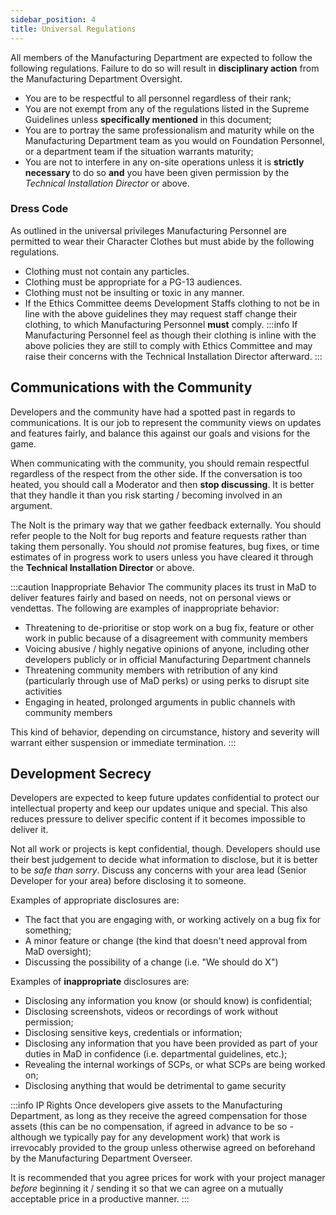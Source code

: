```yaml
---
sidebar_position: 4
title: Universal Regulations
---
```


All members of the Manufacturing Department are expected to follow the following regulations. Failure to do so will result in **disciplinary action** from the Manufacturing Department Oversight.

- You are to be respectful to all personnel regardless of their rank;
- You are not exempt from any of the regulations listed in the Supreme Guidelines unless **specifically mentioned** in this document;
- You are to portray the same professionalism and maturity while on the Manufacturing Department team as you would on Foundation Personnel, or a department team if the situation warrants maturity;
- You are not to interfere in any on-site operations unless it is **strictly necessary** to do so **and** you have been given permission by the *Technical Installation Director* or above.

### Dress Code
As outlined in the universal privileges Manufacturing Personnel are permitted to wear their Character Clothes but must abide by the following regulations.
- Clothing must not contain any particles.
- Clothing must be appropriate for a PG-13 audiences.
- Clothing must not be insulting or toxic in any manner.
- If the Ethics Committee deems Development Staffs clothing to not be in line with the above guidelines they may request staff change their clothing, to which Manufacturing Personnel **must** comply.
:::info
If Manufacturing Personnel feel as though their clothing is inline with the above policies they are still to comply with Ethics Committee and may raise their concerns with the Technical Installation Director afterward.
:::

## Communications with the Community

Developers and the community have had a spotted past in regards to communications. It is our job to represent the community views on updates and features fairly, and balance this against our goals and visions for the game.

When communicating with the community, you should remain respectful regardless of the respect from the other side. If the conversation is too heated, you should call a Moderator and then **stop discussing**. It is better that they handle it than you risk starting / becoming involved in an argument.

The Nolt is the primary way that we gather feedback externally. You should refer people to the Nolt for bug reports and feature requests rather than taking them personally. You should *not* promise features, bug fixes, or time estimates of in progress work to users unless you have cleared it through the **Technical Installation Director** or above.

:::caution Inappropriate Behavior
The community places its trust in MaD to deliver features fairly and based on needs, not on personal views or vendettas. The following are examples of inappropriate behavior:

- Threatening to de-prioritise or stop work on a bug fix, feature or other work in public because of a disagreement with community members
- Voicing abusive / highly negative opinions of anyone, including other developers publicly or in official Manufacturing Department channels
- Threatening community members with retribution of any kind (particularly through use of MaD perks) or using perks to disrupt site activities
- Engaging in heated, prolonged arguments in public channels with community members

This kind of behavior, depending on circumstance, history and severity will warrant either suspension or immediate termination.
:::

## Development Secrecy

Developers are expected to keep future updates confidential to protect our intellectual property and keep our updates unique and special. This also reduces pressure to deliver specific content if it becomes impossible to deliver it.

Not all work or projects is kept confidential, though. Developers should use their best judgement to decide what information to disclose, but it is better to be *safe than sorry*. Discuss any concerns with your area lead (Senior Developer for your area) before disclosing it to someone.

Examples of appropriate disclosures are:
- The fact that you are engaging with, or working actively on a bug fix for something;
- A minor feature or change (the kind that doesn't need approval from MaD oversight);
- Discussing the possibility of a change (i.e. "We should do X")

Examples of **inappropriate** disclosures are:
- Disclosing any information you know (or should know) is confidential;
- Disclosing screenshots, videos or recordings of work without permission;
- Disclosing sensitive keys, credentials or information;
- Disclosing any information that you have been provided as part of your duties in MaD in confidence (i.e. departmental guidelines, etc.);
- Revealing the internal workings of SCPs, or what SCPs are being worked on;
- Disclosing anything that would be detrimental to game security

:::info IP Rights
Once developers give assets to the Manufacturing Department, as long as they receive the agreed compensation for those assets (this can be no compensation, if agreed in advance to be so - although we typically pay for any development work) that work is irrevocably provided to the group unless otherwise agreed on beforehand by the Manufacturing Department Overseer.

It is recommended that you agree prices for work with your project manager *before* beginning it / sending it so that we can agree on a mutually acceptable price in a productive manner.
:::